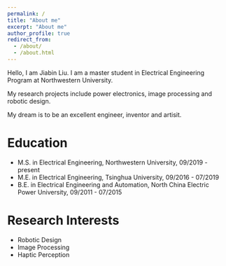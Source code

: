 ```yaml
---
permalink: /
title: "About me"
excerpt: "About me"
author_profile: true
redirect_from: 
  - /about/
  - /about.html
---
```


Hello, I am Jiabin Liu. I am a master student in Electrical Engineering Program at Northwestern University.

My research projects include power electronics, image processing and robotic design.

My dream is to be an excellent engineer, inventor and artisit.

Education
======
- M.S. in Electrical Engineering, Northwestern University, 09/2019 - present
- M.E. in Electrical Engineering, Tsinghua University, 09/2016 - 07/2019
- B.E. in Electrical Engineering and Automation, North China Electric Power University, 09/2011 - 07/2015

Research Interests
======
- Robotic Design
- Image Processing
- Haptic Perception


